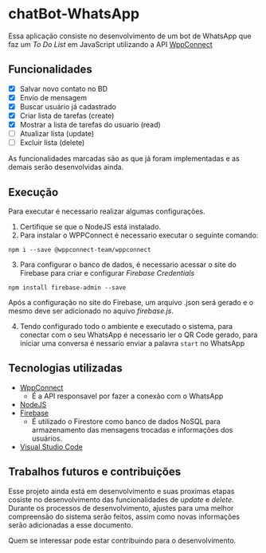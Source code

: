 # chatBot-WhatsApp

Essa aplicação consiste no desenvolvimento de um bot de WhatsApp que faz um _To Do List_ em JavaScript utilizando a API [WppConnect](https://wppconnect.io/wppconnect/index.html) 

## Funcionalidades
- [X] Salvar novo contato no BD
- [X] Envio de mensagem
- [X] Buscar usuário já cadastrado
- [X] Criar lista de tarefas (create)
- [X] Mostrar a lista de tarefas do usuario (read)
- [ ] Atualizar lista (update)
- [ ] Excluir lista (delete)

As funcionalidades marcadas são as que já foram implementadas e as demais serão desenvolvidas ainda.

## Execução
Para executar é necessario realizar algumas configurações.
1. Certifique se que o NodeJS está instalado.
2. Para instalar o WPPConnect é necessario  executar o seguinte comando:
```
npm i --save @wppconnect-team/wppconnect   
```
3. Para configurar o banco de dados, é necessario acessar o site do Firebase para criar e configurar _Firebase Credentials_
```
npm install firebase-admin --save
```
Após a configuração no site do Firebase, um arquivo .json será gerado e o mesmo deve ser adicionado no aquivo _firebase.js_.

4. Tendo configurado todo o ambiente e executado o sistema, para conectar com o seu WhatsApp é necessario ler o QR Code gerado, para iniciar uma conversa é nessario enviar a palavra `start` no WhatsApp

## Tecnologias utilizadas
+ [WppConnect](https://wppconnect.io/wppconnect/index.html)
  + É a API responsavel por fazer a conexão com o WhatsApp   
+ [NodeJS](https://nodejs.org/en)
+ [Firebase](https://firebase.google.com/?hl=pt)
  + É utilizado o Firestore como banco de dados NoSQL para armazenamento das mensagens trocadas e informações dos usuários.
+ [Visual Studio Code](https://code.visualstudio.com/)

## Trabalhos futuros e contribuições
Esse projeto ainda está em desenvolvimento e suas proximas etapas cosiste no desenvolvimento das funcionalidades de *update* e *delete*. Durante os processos de desenvolvimento, ajustes para uma melhor compreensão do sistema serão feitos, assim como novas informações serão adicionadas a esse documento.

Quem se interessar pode estar contribuindo para o desenvolvimento.
